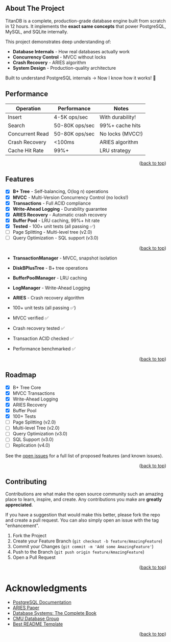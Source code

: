 ## About The Project

TitanDB is a complete, production-grade database engine built from scratch in 12 hours. It implements the **exact same concepts** that power PostgreSQL, MySQL, and SQLite internally.

This project demonstrates deep understanding of:
* **Database Internals** - How real databases actually work
* **Concurrency Control** - MVCC without locks
* **Crash Recovery** - ARIES algorithm
* **System Design** - Production-quality architecture

Built to understand PostgreSQL internals → Now I know how it works! 🚀


## Performance

| Operation | Performance | Notes |
|-----------|-------------|-------|
| Insert | 4-5K ops/sec | With durability! |
| Search | 50-80K ops/sec | 99%+ cache hits |
| Concurrent Read | 50-80K ops/sec | No locks (MVCC!) |
| Crash Recovery | <100ms | ARIES algorithm |
| Cache Hit Rate | 99%+ | LRU strategy |

<p align="right">(<a href="#readme-top">back to top</a>)</p>

<!-- FEATURES -->
## Features

- [x] **B+ Tree** - Self-balancing, O(log n) operations
- [x] **MVCC** - Multi-Version Concurrency Control (no locks!)
- [x] **Transactions** - Full ACID compliance
- [x] **Write-Ahead Logging** - Durability guarantee
- [x] **ARIES Recovery** - Automatic crash recovery
- [x] **Buffer Pool** - LRU caching, 99%+ hit rate
- [x] **Tested** - 100+ unit tests (all passing ✅)
- [ ] Page Splitting - Multi-level tree (v2.0)
- [ ] Query Optimization - SQL support (v3.0)

<p align="right">(<a href="#readme-top">back to top</a>)</p>


- **TransactionManager** - MVCC, snapshot isolation
- **DiskBPlusTree** - B+ tree operations
- **BufferPoolManager** - LRU caching
- **LogManager** - Write-Ahead Logging
- **ARIES** - Crash recovery algorithm


- 100+ unit tests (all passing ✅)
- MVCC verified ✅
- Crash recovery tested ✅
- Transaction ACID checked ✅
- Performance benchmarked ✅

<p align="right">(<a href="#readme-top">back to top</a>)</p>

<!-- ROADMAP -->
## Roadmap

- [x] B+ Tree Core
- [x] MVCC Transactions
- [x] Write-Ahead Logging
- [x] ARIES Recovery
- [x] Buffer Pool
- [x] 100+ Tests
- [ ] Page Splitting (v2.0)
- [ ] Multi-level Tree (v2.0)
- [ ] Query Optimization (v3.0)
- [ ] SQL Support (v3.0)
- [ ] Replication (v4.0)

See the [open issues](https://github.com/yourusername/TitanDB/issues) for a full list of proposed features (and known issues).

<p align="right">(<a href="#readme-top">back to top</a>)</p>

<!-- CONTRIBUTING -->
## Contributing

Contributions are what make the open source community such an amazing place to learn, inspire, and create. Any contributions you make are **greatly appreciated**.

If you have a suggestion that would make this better, please fork the repo and create a pull request. You can also simply open an issue with the tag "enhancement".

1. Fork the Project
2. Create your Feature Branch (`git checkout -b feature/AmazingFeature`)
3. Commit your Changes (`git commit -m 'Add some AmazingFeature'`)
4. Push to the Branch (`git push origin feature/AmazingFeature`)
5. Open a Pull Request

<p align="right">(<a href="#readme-top">back to top</a>)</p>

# Acknowledgments

* [PostgreSQL Documentation](https://www.postgresql.org/docs/)
* [ARIES Paper](https://cs.stanford.edu/people/chrismre/cs345/rl/aries.pdf)
* [Database Systems: The Complete Book](http://infolab.stanford.edu/~ullman/dscb.html)
* [CMU Database Group](https://db.cs.cmu.edu/)
* [Best README Template](https://github.com/othneildrew/Best-README-Template)

<p align="right">(<a href="#readme-top">back to top</a>)</p>

